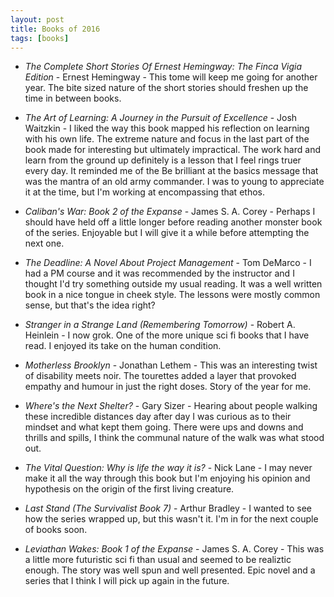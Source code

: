 ```yaml
---
layout: post
title: Books of 2016
tags: [books]
---
```


* *The Complete Short Stories Of Ernest Hemingway: The Finca Vigia Edition* - Ernest Hemingway - This tome will keep me going for another year. The bite sized nature of the short stories should freshen up the time in between books.
 
* *The Art of Learning: A Journey in the Pursuit of Excellence* - Josh Waitzkin - I liked the way this book mapped his reflection on learning with his own life. The extreme nature and focus in the last part of the book made for interesting but ultimately impractical. The work hard and learn from the ground up definitely is a lesson that I feel rings truer every day. It reminded me of the Be brilliant at the basics message that was the mantra of an old army commander. I was to young to appreciate it at the time, but I'm working at encompassing that ethos.
 
* *Caliban's War: Book 2 of the Expanse* - James S. A. Corey - Perhaps I should have held off a little longer before reading another monster book of the series. Enjoyable but I will give it a while before attempting the next one.
 
* *The Deadline: A Novel About Project Management* - Tom DeMarco - I had a PM course and it was recommended by the instructor and I thought I'd try something outside my usual reading. It was a well written book in a nice tongue in cheek style. The lessons were mostly common sense, but that's the idea right?
 
* *Stranger in a Strange Land (Remembering Tomorrow)* - Robert A. Heinlein - I now grok. One of the more unique sci fi books that I have read. I enjoyed its take on the human condition.

* *Motherless Brooklyn* - Jonathan Lethem - This was an interesting twist of disability meets noir. The tourettes added a layer that provoked empathy and humour in just the right doses. Story of the year for me.
 
* *Where's the Next Shelter?* - Gary Sizer - Hearing about people walking these incredible distances day after day I was curious as to their mindset and what kept them going. There were ups and downs and thrills and spills, I think the communal nature of the walk was what stood out. 
 
* *The Vital Question: Why is life the way it is?* - Nick Lane - I may never make it all the way through this book but I'm enjoying his opinion and hypothesis on the origin of the first living creature.

* *Last Stand (The Survivalist Book 7)* - Arthur Bradley - I wanted to see how the series wrapped up, but this wasn't it. I'm in for the next couple of books soon.

* *Leviathan Wakes: Book 1 of the Expanse* - James S. A. Corey - This was a little more futuristic sci fi than usual and seemed to be realiztic enough. The story was well spun and well presented. Epic novel and a series that I think I will pick up again in the future.

